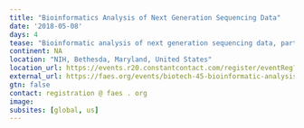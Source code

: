 ```yaml
---
title: "Bioinformatics Analysis of Next Generation Sequencing Data"
date: '2018-05-08'
days: 4
tease: "Bioinformatic analysis of next generation sequencing data, particularly for DNA-seq, RNA-seq, CHIP-seq, and epigenomics"
continent: NA
location: "NIH, Bethesda, Maryland, United States"
location_url: https://events.r20.constantcontact.com/register/eventReg?llr=k4uamblab&oeidk=a07ef2kmozmbd90f112
external_url: https://faes.org/events/biotech-45-bioinformatic-analysis-next-generation-sequencing-data-4-day-hands-workshop-2
gtn: false
contact: registration @ faes . org
image: 
subsites: [global, us]
---
```


